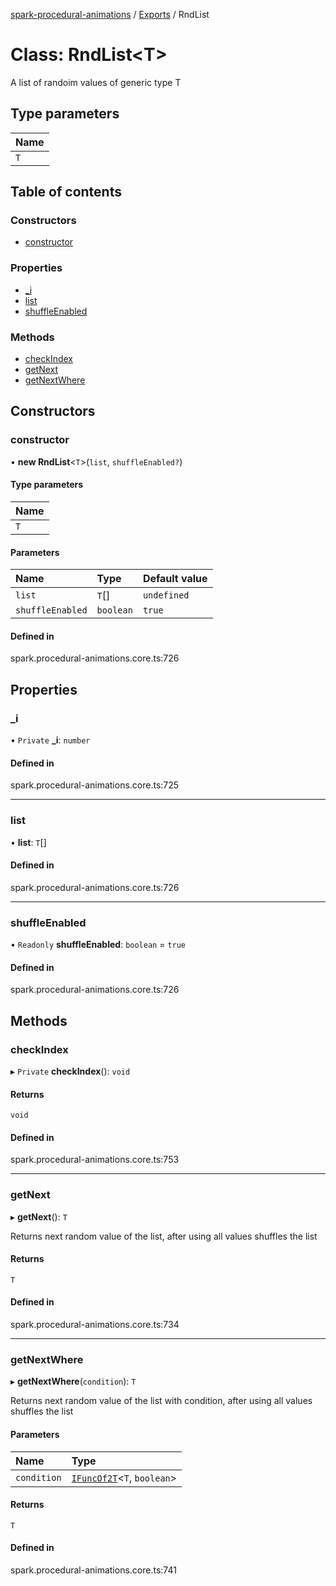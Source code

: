 [spark-procedural-animations](../README.md) / [Exports](../modules.md) / RndList

# Class: RndList<T\>

A list of randoim values of generic type T

## Type parameters

| Name |
| :------ |
| `T` |

## Table of contents

### Constructors

- [constructor](RndList.md#constructor)

### Properties

- [\_i](RndList.md#_i)
- [list](RndList.md#list)
- [shuffleEnabled](RndList.md#shuffleenabled)

### Methods

- [checkIndex](RndList.md#checkindex)
- [getNext](RndList.md#getnext)
- [getNextWhere](RndList.md#getnextwhere)

## Constructors

### constructor

• **new RndList**<`T`\>(`list`, `shuffleEnabled?`)

#### Type parameters

| Name |
| :------ |
| `T` |

#### Parameters

| Name | Type | Default value |
| :------ | :------ | :------ |
| `list` | `T`[] | `undefined` |
| `shuffleEnabled` | `boolean` | `true` |

#### Defined in

spark.procedural-animations.core.ts:726

## Properties

### \_i

• `Private` **\_i**: `number`

#### Defined in

spark.procedural-animations.core.ts:725

___

### list

• **list**: `T`[]

#### Defined in

spark.procedural-animations.core.ts:726

___

### shuffleEnabled

• `Readonly` **shuffleEnabled**: `boolean` = `true`

#### Defined in

spark.procedural-animations.core.ts:726

## Methods

### checkIndex

▸ `Private` **checkIndex**(): `void`

#### Returns

`void`

#### Defined in

spark.procedural-animations.core.ts:753

___

### getNext

▸ **getNext**(): `T`

Returns next random value of the list, after using all values shuffles the list

#### Returns

`T`

#### Defined in

spark.procedural-animations.core.ts:734

___

### getNextWhere

▸ **getNextWhere**(`condition`): `T`

Returns next random value of the list with condition, after using all values shuffles the list

#### Parameters

| Name | Type |
| :------ | :------ |
| `condition` | [`IFuncOf2T`](../interfaces/IFuncOf2T.md)<`T`, `boolean`\> |

#### Returns

`T`

#### Defined in

spark.procedural-animations.core.ts:741
